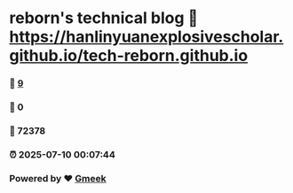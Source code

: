 # reborn's technical blog :link: https://hanlinyuanexplosivescholar.github.io/tech-reborn.github.io 
### :page_facing_up: [9](https://hanlinyuanexplosivescholar.github.io/tech-reborn.github.io/tag.html) 
### :speech_balloon: 0 
### :hibiscus: 72378 
### :alarm_clock: 2025-07-10 00:07:44 
### Powered by :heart: [Gmeek](https://github.com/Meekdai/Gmeek)
